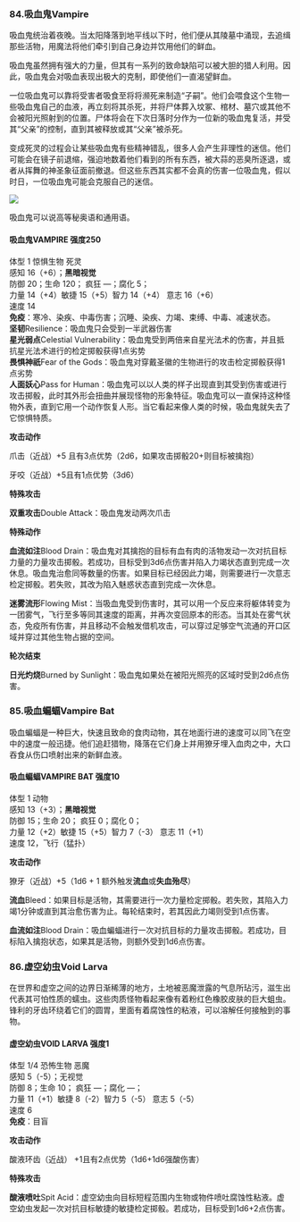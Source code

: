 ### 84.吸血鬼Vampire

吸血鬼统治着夜晚。当太阳降落到地平线以下时，他们便从其陵墓中涌现，去追缉那些活物，用魔法将他们牵引到自己身边并饮用他们的鲜血。

吸血鬼虽然拥有强大的力量，但其有一系列的致命缺陷可以被大胆的猎人利用。因此，吸血鬼会对吸血表现出极大的克制，即使他们一直渴望鲜血。

一位吸血鬼可以靠将受害者吸食至将将濒死来制造“子嗣”。他们会喂食这个生物一些吸血鬼自己的血液，再立刻将其杀死，并将尸体葬入坟冢、棺材、墓穴或其他不会被阳光照射到的位置。尸体将会在下次日落时分作为一位新的吸血鬼复活，并受其“父亲”的控制，直到其被释放或其“父亲”被杀死。

变成死灵的过程会让某些吸血鬼有些精神错乱，很多人会产生非理性的迷信。他们可能会在镜子前退缩，强迫地数着他们看到的所有东西，被大蒜的恶臭所逐退，或者从挥舞的神圣象征面前撤退。但这些东西其实都不会真的伤害一位吸血鬼，假以时日，一位吸血鬼可能会克服自己的迷信。

![](https://sdlpic.oss-cn-beijing.aliyuncs.com/pic/Vampire.jpg)

吸血鬼可以说高等秘奥语和通用语。

#### 吸血鬼VAMPIRE 强度250

体型 1 惊惧生物 死灵  
感知 16（+6）；**黑暗视觉**  
防御 20；生命 120； 疯狂 —；腐化 5；  
力量 14（+4）敏捷 15（+5）智力 14（+4） 意志 16（+6）  
速度 14  
**免疫**：寒冷、染疾、中毒伤害；沉睡、染疾、力竭、束缚、中毒、减速状态。  
**坚韧**Resilience：吸血鬼只会受到一半武器伤害  
**星光弱点**Celestial
Vulnerability：吸血鬼受到两倍来自星光法术的伤害，并且抵抗星光法术进行的检定掷骰获得1点劣势  
**畏惧神祇**Fear of the
Gods：吸血鬼对穿戴圣徽的生物进行的攻击检定掷骰获得1点劣势  
**人面妖心**Pass for
Human：吸血鬼可以以人类的样子出现直到其受到伤害或进行攻击掷骰，此时其外形会扭曲并展现怪物的形象特征。吸血鬼可以一直保持这种怪物外表，直到它用一个动作恢复人形。当它看起来像人类的时候，吸血鬼就失去了它惊惧特质。

**攻击动作**

爪击（近战）+5 且有3点优势（2d6，如果攻击掷骰20+则目标被擒抱）

牙咬（近战）+5且有1点优势（3d6）

**特殊攻击**

**双重攻击**Double Attack：吸血鬼发动两次爪击

**特殊动作**

**血流如注**Blood
Drain：吸血鬼对其擒抱的目标有血有肉的活物发动一次对抗目标力量的力量攻击掷骰。若成功，目标受到3d6点伤害并陷入力竭状态直到完成一次休息。吸血鬼治愈同等数量的伤害。如果目标已经因此力竭，则需要进行一次意志检定掷骰。若失败，其改为陷入魅惑状态直到完成一次休息。

**迷雾流形**Flowing
Mist：当吸血鬼受到伤害时，其可以用一个反应来将躯体转变为一团雾气，飞行至多等同其速度的距离，并再次变回原本的形态。当其处在雾气状态，免疫所有伤害，并且移动不会触发借机攻击，可以穿过足够空气流通的开口区域并穿过其他生物占据的空间。

**轮次结束**

**日光灼烧**Burned by
Sunlight：吸血鬼如果处在被阳光照亮的区域时受到2d6点伤害。

### 85.吸血蝙蝠Vampire Bat

吸血蝙蝠是一种巨大，快速且致命的食肉动物，其在地面行进的速度可以同飞在空中的速度一般迅捷。他们追赶猎物，降落在它们身上并用獠牙埋入血肉之中，大口吞食从伤口喷射出来的新鲜血液。

#### 吸血蝙蝠VAMPIRE BAT 强度10

体型 1 动物  
感知 13（+3）；**黑暗视觉**  
防御 15；生命 20； 疯狂 0；腐化 0；  
力量 12（+2）敏捷 15（+5）智力 7（-3） 意志 11（+1）  
速度 12，飞行（猛扑）

  

**攻击动作**

獠牙（近战）+5（1d6 + 1 额外触发**流血**或**失血殆尽**）

**流血**Bleed：如果目标是活物，其需要进行一次力量检定掷骰。若失败，其陷入力竭1分钟或直到其治愈伤害为止。每轮结束时，若其因此力竭则受到1点伤害。

**血流如注**Blood
Drain：吸血蝙蝠进行一次对抗目标的力量攻击掷骰。若成功，目标陷入擒抱状态，如果其是活物，则额外受到1d6点伤害。

### 86.虚空幼虫Void Larva

在世界和虚空之间的边界日渐稀薄的地方，土地被恶魔泄露的气息所玷污，滋生出代表其可怕性质的蠕虫。这些肉质怪物看起来像有着粉红色橡胶皮肤的巨大蛆虫。锋利的牙齿环绕着它们的圆胃，里面有着腐蚀性的粘液，可以溶解任何接触到的事物。

#### 虚空幼虫VOID LARVA 强度1

体型 1/4 恐怖生物 恶魔  
感知 5（-5）；无视觉  
防御 8；生命 10； 疯狂 —；腐化 —；  
力量 11（+1）敏捷 8（-2）智力 5（-5） 意志 5（-5）  
速度 6  
**免疫**：目盲

**攻击动作**

酸液环齿（近战） +1且有2点优势（1d6+1d6强酸伤害）

**特殊攻击**

**酸液喷吐**Spit
Acid：虚空幼虫向目标短程范围内生物或物件喷吐腐蚀性粘液。虚空幼虫发起一次对抗目标敏捷的敏捷检定掷骰。若成功，目标受到1d6+2点伤害。
